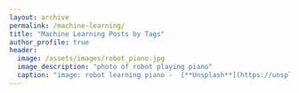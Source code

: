 ```yaml
---
layout: archive
permalink: /machine-learning/
title: "Machine Learning Posts by Tags"
author_profile: true
header:
  image: /assets/images/robot_piano.jpg
  image_description: "photo of robot playing piano"
  caption: "image: robot learning piano -  [**Unsplash**](https://unsplash.com/photos/U3sOwViXhkY)"
---
```

